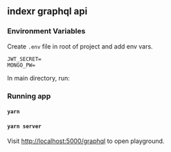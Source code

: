 ## indexr graphql api

### Environment Variables
Create `.env` file in root of project and add env vars.
```
JWT_SECRET=
MONGO_PW=
```

In main directory, run: 

### Running app

#### `yarn` 
#### `yarn server`

Visit [http://localhost:5000/graphql](http://localhost:5000/graphql) to open playground.
